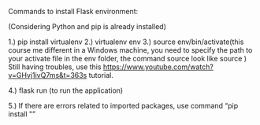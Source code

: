 Commands to install Flask environment:

(Considering Python and pip is already installed)

1.) pip install virtualenv
2.) virtualenv env
3.) source env/bin/activate(this course me different in a Windows machine, you need to specify the path to your activate file in the env folder, the command source look like source <path to your activate folder>)
Still having troubles, use this https://www.youtube.com/watch?v=GHvj1ivQ7ms&t=363s tutorial.

4.) flask run (to run the application)

5.) If there are errors related to imported packages, use command “pip install "<packagename>”
